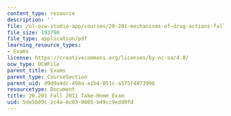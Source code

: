 ```yaml
---
content_type: resource
description: ''
file: /ol-ocw-studio-app/courses/20-201-mechanisms-of-drug-actions-fall-2013/5de5b09c2c4a8c030805b49cc9edd0fd_MIT20_201F13_2011_Quiz.pdf
file_size: 193790
file_type: application/pdf
learning_resource_types:
- Exams
license: https://creativecommons.org/licenses/by-nc-sa/4.0/
ocw_type: OCWFile
parent_title: Exams
parent_type: CourseSection
parent_uid: d9d9a4dc-498a-a1b4-051c-a575f4073996
resourcetype: Document
title: 20.201 Fall 2011 Take-Home Exam
uid: 5de5b09c-2c4a-8c03-0805-b49cc9edd0fd
---
```

